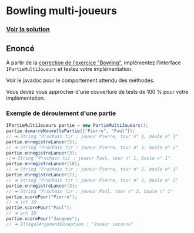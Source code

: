 # Bowling multi-joueurs

### [Voir la solution](./Solution.md)

## Enoncé
À partir de la [correction de l'exercice "Bowling"](https://github.com/bastide/BowlingMavenCorrection), implémentez l'interface `IPartieMultiJoueurs` et testez votre implémentation.

Voir le javadoc pour le comportement attendu des méthodes.

Vous devez vous approcher d'une couverture de tests de 100 % pour votre implémentation.

### Exemple de déroulement d'une partie
```java
IPartieMultiJoueurs partie = new PartieMultiJoueurs();
partie.demarreNouvellePartie({"Pierre", "Paul"});
// ➜ String "Prochain tir : joueur Pierre, tour n° 1, boule n° 1"
partie.enregistreLancer(5);
// ➜ String "Prochain tir : joueur Pierre, tour n° 1, boule n° 2"
partie.enregistreLancer(3);
//➜ String "Prochain tir : joueur Paul, tour n° 1, boule n° 1"
partie.enregistreLancer(10);
// ➜ String "Prochain tir : joueur Pierre, tour n° 2, boule n° 1"
partie.enregistreLancer(7);
// ➜ String "Prochain tir : joueur Pierre, tour n° 2, boule n° 2"
partie.enregistreLancer(3);
// ➜ String "Prochain tir : joueur Paul, tour n° 2, boule n° 1"
partie.scorePour("Pierre");
// ➜ int 18
partie.scorePour("Paul");
// ➜ int 10
partie.scorePour("Jacques");
// ➜ IllegalArgumentException : "Joueur inconnu"
```